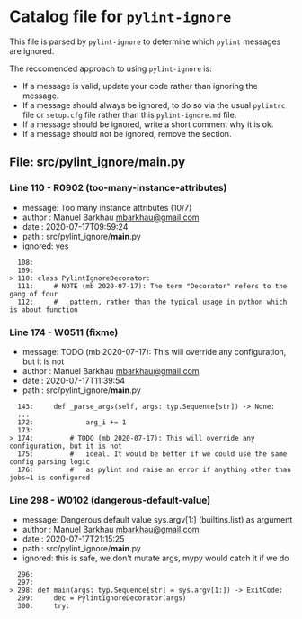 # Catalog file for `pylint-ignore`

This file is parsed by `pylint-ignore` to determine which `pylint` messages are ignored.

The reccomended approach to using `pylint-ignore` is:

- If a message is valid, update your code rather than ignoring the message.
- If a message should always be ignored, to do so via the usual
  `pylintrc` file or `setup.cfg` file rather than this `pylint-ignore.md`
  file.
- If a message should be ignored, write a short comment why it is ok.
- If a message should not be ignored, remove the section.


## File: src/pylint_ignore/__main__.py

### Line 110 - R0902 (too-many-instance-attributes)

- message: Too many instance attributes (10/7)
- author : Manuel Barkhau <mbarkhau@gmail.com>
- date   : 2020-07-17T09:59:24
- path   : src/pylint_ignore/__main__.py
- ignored: yes

```
  108:
  109:
> 110: class PylintIgnoreDecorator:
  111:     # NOTE (mb 2020-07-17): The term "Decorator" refers to the gang of four
  112:     #   pattern, rather than the typical usage in python which is about function
```


### Line 174 - W0511 (fixme)

- message: TODO (mb 2020-07-17): This will override any configuration, but it is not
- author : Manuel Barkhau <mbarkhau@gmail.com>
- date   : 2020-07-17T11:39:54
- path   : src/pylint_ignore/__main__.py


```
  143:     def _parse_args(self, args: typ.Sequence[str]) -> None:
  ...
  172:             arg_i += 1
  173:
> 174:         # TODO (mb 2020-07-17): This will override any configuration, but it is not
  175:         #   ideal. It would be better if we could use the same config parsing logic
  176:         #   as pylint and raise an error if anything other than jobs=1 is configured
```


### Line 298 - W0102 (dangerous-default-value)

- message: Dangerous default value sys.argv[1:] (builtins.list) as argument
- author : Manuel Barkhau <mbarkhau@gmail.com>
- date   : 2020-07-17T21:15:25
- path   : src/pylint_ignore/__main__.py
- ignored: this is safe, we don't mutate args, mypy would catch it if we do

```
  296:
  297:
> 298: def main(args: typ.Sequence[str] = sys.argv[1:]) -> ExitCode:
  299:     dec = PylintIgnoreDecorator(args)
  300:     try:
```


